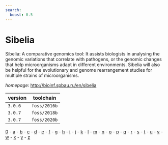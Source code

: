 ```yaml
---
search:
  boost: 0.5
---
```

# Sibelia

Sibelia: A comparative genomics tool: It assists biologists in analysing   the genomic variations that correlate with pathogens, or the genomic changes that help   microorganisms adapt in different environments. Sibelia will also be helpful for the   evolutionary and genome rearrangement studies for multiple strains of microorganisms.

*homepage*: <http://bioinf.spbau.ru/en/sibelia>

version | toolchain
--------|----------
``3.0.6`` | ``foss/2016b``
``3.0.7`` | ``foss/2018b``
``3.0.7`` | ``foss/2020b``

[0](../0/index.md) - [a](../a/index.md) - [b](../b/index.md) - [c](../c/index.md) - [d](../d/index.md) - [e](../e/index.md) - [f](../f/index.md) - [g](../g/index.md) - [h](../h/index.md) - [i](../i/index.md) - [j](../j/index.md) - [k](../k/index.md) - [l](../l/index.md) - [m](../m/index.md) - [n](../n/index.md) - [o](../o/index.md) - [p](../p/index.md) - [q](../q/index.md) - [r](../r/index.md) - [s](../s/index.md) - [t](../t/index.md) - [u](../u/index.md) - [v](../v/index.md) - [w](../w/index.md) - [x](../x/index.md) - [y](../y/index.md) - [z](../z/index.md)

